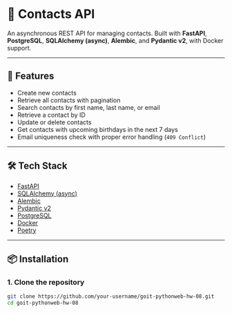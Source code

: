 # 📇 Contacts API

An asynchronous REST API for managing contacts. Built with **FastAPI**, **PostgreSQL**, **SQLAlchemy (async)**, **Alembic**, and **Pydantic v2**, with Docker support.

---

## 🚀 Features

- Create new contacts
- Retrieve all contacts with pagination
- Search contacts by first name, last name, or email
- Retrieve a contact by ID
- Update or delete contacts
- Get contacts with upcoming birthdays in the next 7 days
- Email uniqueness check with proper error handling (`409 Conflict`)

---

## 🛠️ Tech Stack

- [FastAPI](https://fastapi.tiangolo.com/)
- [SQLAlchemy (async)](https://docs.sqlalchemy.org/en/20/)
- [Alembic](https://alembic.sqlalchemy.org/)
- [Pydantic v2](https://docs.pydantic.dev/)
- [PostgreSQL](https://www.postgresql.org/)
- [Docker](https://www.docker.com/)
- [Poetry](https://python-poetry.org/)

---

## 📦 Installation

### 1. Clone the repository

```bash
git clone https://github.com/your-username/goit-pythonweb-hw-08.git
cd goit-pythonweb-hw-08